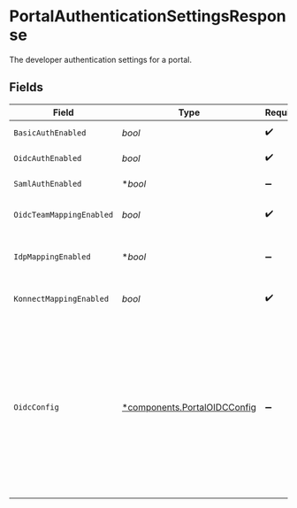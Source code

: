 # PortalAuthenticationSettingsResponse

The developer authentication settings for a portal.


## Fields

| Field                                                                                                                                                                                                                    | Type                                                                                                                                                                                                                     | Required                                                                                                                                                                                                                 | Description                                                                                                                                                                                                              | Example                                                                                                                                                                                                                  |
| ------------------------------------------------------------------------------------------------------------------------------------------------------------------------------------------------------------------------ | ------------------------------------------------------------------------------------------------------------------------------------------------------------------------------------------------------------------------ | ------------------------------------------------------------------------------------------------------------------------------------------------------------------------------------------------------------------------ | ------------------------------------------------------------------------------------------------------------------------------------------------------------------------------------------------------------------------ | ------------------------------------------------------------------------------------------------------------------------------------------------------------------------------------------------------------------------ |
| `BasicAuthEnabled`                                                                                                                                                                                                       | *bool*                                                                                                                                                                                                                   | :heavy_check_mark:                                                                                                                                                                                                       | The portal has basic auth enabled or disabled.                                                                                                                                                                           | true                                                                                                                                                                                                                     |
| `OidcAuthEnabled`                                                                                                                                                                                                        | *bool*                                                                                                                                                                                                                   | :heavy_check_mark:                                                                                                                                                                                                       | The portal has OIDC enabled or disabled.                                                                                                                                                                                 | false                                                                                                                                                                                                                    |
| `SamlAuthEnabled`                                                                                                                                                                                                        | **bool*                                                                                                                                                                                                                  | :heavy_minus_sign:                                                                                                                                                                                                       | The portal has SAML enabled or disabled.                                                                                                                                                                                 | false                                                                                                                                                                                                                    |
| `OidcTeamMappingEnabled`                                                                                                                                                                                                 | *bool*                                                                                                                                                                                                                   | :heavy_check_mark:                                                                                                                                                                                                       | IdP groups determine the Portal Teams a developer has.                                                                                                                                                                   | true                                                                                                                                                                                                                     |
| `IdpMappingEnabled`                                                                                                                                                                                                      | **bool*                                                                                                                                                                                                                  | :heavy_minus_sign:                                                                                                                                                                                                       | IdP groups determine the Portal Teams a developer has. This will soon replace oidc_team_mapping_enabled.                                                                                                                 | true                                                                                                                                                                                                                     |
| `KonnectMappingEnabled`                                                                                                                                                                                                  | *bool*                                                                                                                                                                                                                   | :heavy_check_mark:                                                                                                                                                                                                       | A Konnect Identity Admin assigns teams to a developer.                                                                                                                                                                   | false                                                                                                                                                                                                                    |
| `OidcConfig`                                                                                                                                                                                                             | [*components.PortalOIDCConfig](../../models/components/portaloidcconfig.md)                                                                                                                                              | :heavy_minus_sign:                                                                                                                                                                                                       | Configuration properties for an OpenID Connect Identity Provider.                                                                                                                                                        | {<br/>"issuer": "https://identity.example.com/v2",<br/>"client_id": "x7id0o42lklas0blidl2",<br/>"scopes": [<br/>"email",<br/>"openid",<br/>"profile"<br/>],<br/>"claim_mappings": {<br/>"name": "name",<br/>"email": "email",<br/>"groups": "custom-group-claim"<br/>}<br/>} |